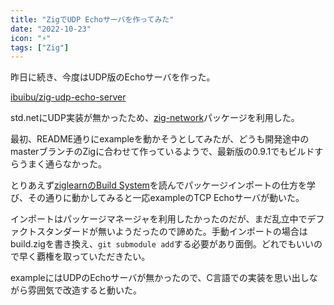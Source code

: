 ```yaml
---
title: "ZigでUDP Echoサーバを作ってみた"
date: "2022-10-23"
icon: "⚡"
tags: ["Zig"]
---
```


昨日に続き、今度はUDP版のEchoサーバを作った。

[ibuibu/zig-udp-echo-server](https://github.com/ibuibu/zig-udp-echo-server)

std.netにUDP実装が無かったため、[zig-network](https://github.com/MasterQ32/zig-network)パッケージを利用した。

最初、README通りにexampleを動かそうとしてみたが、どうも開発途中のmasterブランチのZigに合わせて作っているようで、最新版の0.9.1でもビルドすらうまく通らなかった。

とりあえず[ziglearnのBuild System](https://ziglearn.org/chapter-3/)を読んでパッケージインポートの仕方を学び、その通りに動かしてみると一応exampleのTCP Echoサーバが動いた。

インポートはパッケージマネージャを利用したかったのだが、まだ乱立中でデファクトスタンダードが無いようだったので諦めた。手動インポートの場合はbuild.zigを書き換え、`git submodule add`する必要があり面倒。どれでもいいので早く覇権を取っていただきたい。

exampleにはUDPのEchoサーバが無かったので、C言語での実装を思い出しながら雰囲気で改造すると動いた。

